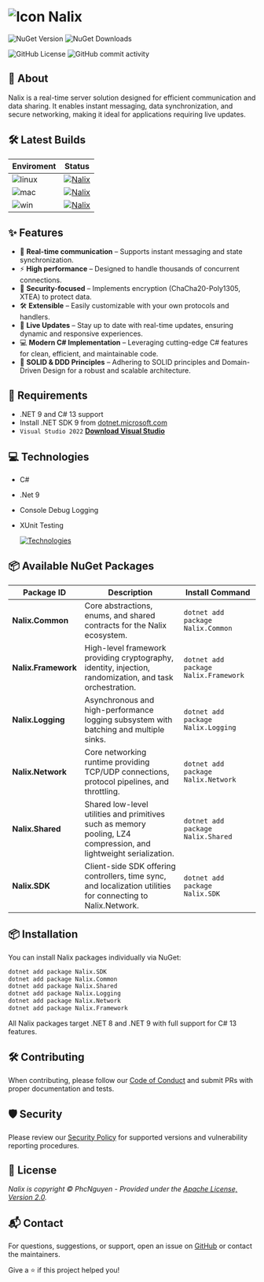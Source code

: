 # ![Icon](https://raw.githubusercontent.com/ppn-systems/Nalix/refs/heads/master/assets/Nalix.ico) **Nalix**

![NuGet Version](https://img.shields.io/nuget/v/Nalix.Common?style=flat-square&logo=nuget)
![NuGet Downloads](https://img.shields.io/nuget/dt/Nalix.Common?style=flat-square&logo=nuget)

![GitHub License](https://img.shields.io/github/license/phcnguyen/Nalix?style=flat-square)
![GitHub commit activity](https://img.shields.io/github/commit-activity/m/phcnguyen/Nalix?style=flat-square&logo=github)

## 📖 About

Nalix is a real-time server solution designed for efficient communication and data sharing. It enables instant messaging, data synchronization, and secure networking, making it ideal for applications requiring live updates.

## 🛠️ Latest Builds

| Enviroment | Status |
|------------|--------|
|![linux](https://badgen.net/badge/icon/Ubuntu%20Linux%2022.04%20x64?icon=terminal&label&color=orange)|[![Nalix](https://github.com/phcnguyen/Nalix/actions/workflows/Linux.yml/badge.svg?event=push)](https://github.com/phcnguyen/Nalix/actions/workflows/Linux.yml)|
|![mac](https://badgen.net/badge/icon/macOS%20Latest?icon=apple&label&color=purple&list=1)|[![Nalix](https://github.com/phcnguyen/Nalix/actions/workflows/MacOs.yml/badge.svg?event=push)](https://github.com/phcnguyen/Nalix/actions/workflows/MacOs.yml)|
|![win](https://badgen.net/badge/icon/Windows,.NET%209?icon=windows&label&list=1)|[![Nalix](https://github.com/phcnguyen/Nalix/actions/workflows/Windows.yml/badge.svg?event=push)](https://github.com/phcnguyen/Nalix/actions/workflows/Windows.yml)|

## ✨ Features

- 🔄 **Real-time communication** – Supports instant messaging and state synchronization.
- ⚡ **High performance** – Designed to handle thousands of concurrent connections.
- 🔐 **Security-focused** – Implements encryption (ChaCha20-Poly1305, XTEA) to protect data.
- 🛠️ **Extensible** – Easily customizable with your own protocols and handlers.
- 📡 **Live Updates** – Stay up to date with real-time updates, ensuring dynamic and responsive experiences.
- 💻 **Modern C# Implementation** – Leveraging cutting-edge C# features for clean, efficient, and maintainable code.
- 🧩 **SOLID & DDD Principles** – Adhering to SOLID principles and Domain-Driven Design for a robust and scalable architecture.

## 🔧 Requirements

- .NET 9 and C# 13 support
- Install .NET SDK 9 from [dotnet.microsoft.com](https://dotnet.microsoft.com/)
- `Visual Studio 2022` [**Download Visual Studio**](https://visualstudio.microsoft.com/downloads/)

## 💻 Technologies

- C#
- .Net 9
- Console Debug Logging
- XUnit Testing

    [![Technologies](https://skillicons.dev/icons?i=dotnet,cs,docker,git)](https://skillicons.dev)

## 📦 Available NuGet Packages

| Package ID         |Description                             | Install Command                            |
|--------------------|----------------------------------------|--------------------------------------------|
| **Nalix.Common**   | Core abstractions, enums, and shared contracts for the Nalix ecosystem.| `dotnet add package Nalix.Common`|
| **Nalix.Framework**| High-level framework providing cryptography, identity, injection, randomization, and task orchestration.| `dotnet add package Nalix.Framework`|
| **Nalix.Logging**  | Asynchronous and high-performance logging subsystem with batching and multiple sinks.| `dotnet add package Nalix.Logging`|
| **Nalix.Network**  | Core networking runtime providing TCP/UDP connections, protocol pipelines, and throttling.| `dotnet add package Nalix.Network`|
| **Nalix.Shared**   | Shared low-level utilities and primitives such as memory pooling, LZ4 compression, and lightweight serialization.| `dotnet add package Nalix.Shared`          |
| **Nalix.SDK**      | Client-side SDK offering controllers, time sync, and localization utilities for connecting to Nalix.Network.| `dotnet add package Nalix.SDK`|

## 📦 Installation

You can install Nalix packages individually via NuGet:

```bash
dotnet add package Nalix.SDK
dotnet add package Nalix.Common
dotnet add package Nalix.Shared
dotnet add package Nalix.Logging
dotnet add package Nalix.Network
dotnet add package Nalix.Framework
```

All Nalix packages target .NET 8 and .NET 9 with full support for C# 13 features.

## 🛠️ Contributing

When contributing, please follow our [Code of Conduct](CODE_OF_CONDUCT.md) and submit PRs with proper documentation and tests.

## 🛡️ Security

Please review our [Security Policy](SECURITY.md) for supported versions and vulnerability reporting procedures.

## 📜 License

_Nalix is copyright &copy; PhcNguyen - Provided under the [Apache License, Version 2.0](http://apache.org/licenses/LICENSE-2.0.html)._

## 📬 Contact

For questions, suggestions, or support, open an issue on [GitHub](https://github.com/phcnguyen/Nalix/issues) or contact the maintainers.

Give a ⭐️ if this project helped you!
